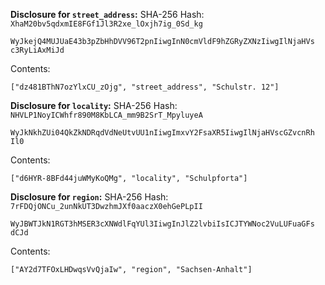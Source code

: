__Disclosure for `street_address`:__
SHA-256 Hash: `XhaM20bv5qdxmIE8FGf1Jl3R2xe_lOxjh7ig_0Sd_kg`


```
WyJkejQ4MUJUaE43b3pZbHhDVV96T2pnIiwgInN0cmVldF9hZGRyZXNzIiwgIlNjaHVs
c3RyLiAxMiJd
```

Contents:

```
["dz481BThN7ozYlxCU_zOjg", "street_address", "Schulstr. 12"]
```

__Disclosure for `locality`:__
SHA-256 Hash: `NHVLP1NoyICWhfr890M8KbLCA_mm9B2SrT_MpyluyeA`


```
WyJkNkhZUi04QkZkNDRqdVdNeUtvUU1nIiwgImxvY2FsaXR5IiwgIlNjaHVscGZvcnRh
Il0
```

Contents:

```
["d6HYR-8BFd44juWMyKoQMg", "locality", "Schulpforta"]
```

__Disclosure for `region`:__
SHA-256 Hash: `7rFDQjONCu_2unNkUT3DwzhmJXf0aaczX0ehGePLpII`


```
WyJBWTJkN1RGT3hMSER3cXNWdlFqYUl3IiwgInJlZ2lvbiIsICJTYWNoc2VuLUFuaGFs
dCJd
```

Contents:

```
["AY2d7TFOxLHDwqsVvQjaIw", "region", "Sachsen-Anhalt"]
```